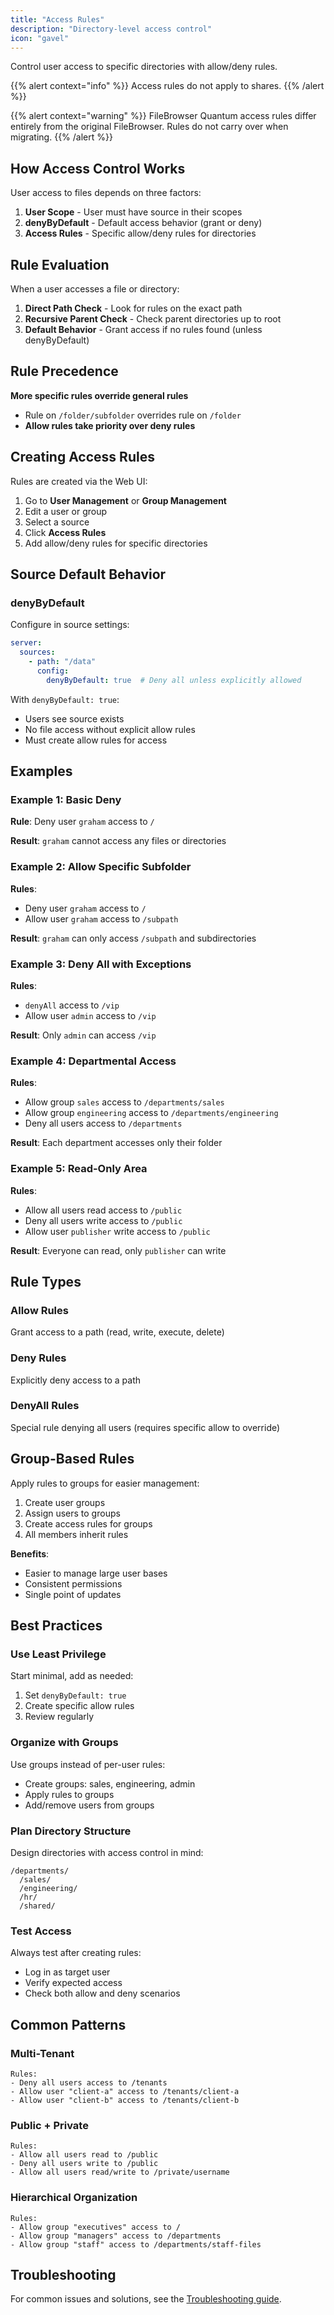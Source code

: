 ```yaml
---
title: "Access Rules"
description: "Directory-level access control"
icon: "gavel"
---
```


Control user access to specific directories with allow/deny rules.

{{% alert context="info" %}}
Access rules do not apply to shares.
{{% /alert %}}

{{% alert context="warning" %}}
FileBrowser Quantum access rules differ entirely from the original FileBrowser. Rules do not carry over when migrating.
{{% /alert %}}

## How Access Control Works

User access to files depends on three factors:

1. **User Scope** - User must have source in their scopes
2. **denyByDefault** - Default access behavior (grant or deny)
3. **Access Rules** - Specific allow/deny rules for directories

## Rule Evaluation

When a user accesses a file or directory:

1. **Direct Path Check** - Look for rules on the exact path
2. **Recursive Parent Check** - Check parent directories up to root
3. **Default Behavior** - Grant access if no rules found (unless denyByDefault)

## Rule Precedence

**More specific rules override general rules**

- Rule on `/folder/subfolder` overrides rule on `/folder`
- **Allow rules take priority over deny rules**

## Creating Access Rules

Rules are created via the Web UI:

1. Go to **User Management** or **Group Management**
2. Edit a user or group
3. Select a source
4. Click **Access Rules**
5. Add allow/deny rules for specific directories

## Source Default Behavior

### denyByDefault

Configure in source settings:

```yaml
server:
  sources:
    - path: "/data"
      config:
        denyByDefault: true  # Deny all unless explicitly allowed
```

With `denyByDefault: true`:
- Users see source exists
- No file access without explicit allow rules
- Must create allow rules for access

## Examples

### Example 1: Basic Deny

**Rule**: Deny user `graham` access to `/`

**Result**: `graham` cannot access any files or directories

### Example 2: Allow Specific Subfolder

**Rules**:
- Deny user `graham` access to `/`
- Allow user `graham` access to `/subpath`

**Result**: `graham` can only access `/subpath` and subdirectories

### Example 3: Deny All with Exceptions

**Rules**:
- `denyAll` access to `/vip`
- Allow user `admin` access to `/vip`

**Result**: Only `admin` can access `/vip`

### Example 4: Departmental Access

**Rules**:
- Allow group `sales` access to `/departments/sales`
- Allow group `engineering` access to `/departments/engineering`
- Deny all users access to `/departments`

**Result**: Each department accesses only their folder

### Example 5: Read-Only Area

**Rules**:
- Allow all users read access to `/public`
- Deny all users write access to `/public`
- Allow user `publisher` write access to `/public`

**Result**: Everyone can read, only `publisher` can write

## Rule Types

### Allow Rules
Grant access to a path (read, write, execute, delete)

### Deny Rules
Explicitly deny access to a path

### DenyAll Rules
Special rule denying all users (requires specific allow to override)

## Group-Based Rules

Apply rules to groups for easier management:

1. Create user groups
2. Assign users to groups
3. Create access rules for groups
4. All members inherit rules

**Benefits**:
- Easier to manage large user bases
- Consistent permissions
- Single point of updates

## Best Practices

### Use Least Privilege

Start minimal, add as needed:
1. Set `denyByDefault: true`
2. Create specific allow rules
3. Review regularly

### Organize with Groups

Use groups instead of per-user rules:
- Create groups: sales, engineering, admin
- Apply rules to groups
- Add/remove users from groups

### Plan Directory Structure

Design directories with access control in mind:

```
/departments/
  /sales/
  /engineering/
  /hr/
  /shared/
```

### Test Access

Always test after creating rules:
- Log in as target user
- Verify expected access
- Check both allow and deny scenarios

## Common Patterns

### Multi-Tenant

```
Rules:
- Deny all users access to /tenants
- Allow user "client-a" access to /tenants/client-a
- Allow user "client-b" access to /tenants/client-b
```

### Public + Private

```
Rules:
- Allow all users read to /public
- Deny all users write to /public
- Allow all users read/write to /private/username
```

### Hierarchical Organization

```
Rules:
- Allow group "executives" access to /
- Allow group "managers" access to /departments
- Allow group "staff" access to /departments/staff-files
```

## Troubleshooting

For common issues and solutions, see the [Troubleshooting guide](/docs/access-control/troubleshooting/).

